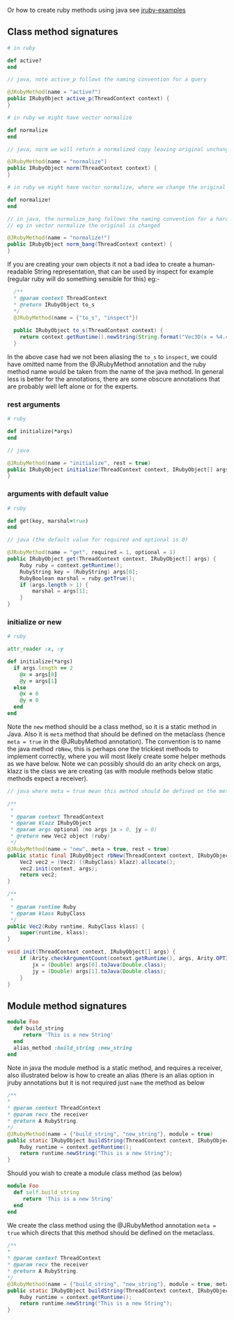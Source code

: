 Or how to create ruby methods using java see [jruby-examples][]

## Class method signatures 
```ruby
# in ruby

def active?
end
```
```java
// java, note active_p follows the naming convention for a query

@JRubyMethod(name = "active?")
public IRubyObject active_p(ThreadContext context) {
}
```
```ruby
# in ruby we might have vector normalize

def normalize
end
```
```java
// java, norm we will return a normalized copy leaving original unchanged

@JRubyMethod(name = "normalize")
public IRubyObject norm(ThreadContext context) {
}
```
```ruby
# in ruby we might have vector normalize, where we change the original

def normalize!
end
```
```java
// in java, the normalize_bang follows the naming convention for a hard change
// eg in vector normalize the original is changed

@JRubyMethod(name = "normalize!")
public IRubyObject norm_bang(ThreadContext context) {
}
```
If you are creating your own objects it not a bad idea to create a human-readable String representation, that can be used by inspect for example (regular ruby will do something sensible for this) eg:-
```java
  /**
  * @param context ThreadContext
  * @return IRubyObject to_s
  */
  @JRubyMethod(name = {"to_s", "inspect"})
  
  public IRubyObject to_s(ThreadContext context) {
    return context.getRuntime().newString(String.format("Vec3D(x = %4.4f, y = %4.4f, z = %4.4f)", jx, jy, jz));
  }
```
In the above case had we not been aliasing the `to_s` to `inspect`, we could have omitted name from the @JRubyMethod annotation and the ruby method name would be taken from the name of the java method. In general less is better for the annotations, there are some obscure annotations that are probably well left alone or for the experts.

### rest arguments
```ruby
# ruby

def initialize(*args)
end
```
```java
// java

@JRubyMethod(name = "initialize", rest = true)
public IRubyObject initialize(ThreadContext context, IRubyObject[] args) {
}
```
### arguments with default value
```ruby
# ruby

def get(key, marshal=true)
end
```
```java
// java (the default value for required and optional is 0)

@JRubyMethod(name = "get", required = 1, optional = 1)
public IRubyObject get(ThreadContext context, IRubyObject[] args) {
    Ruby ruby = context.getRuntime();
    RubyString key = (RubyString) args[0];
    RubyBoolean marshal = ruby.getTrue();
    if (args.length > 1) {
        marshal = args[1];
    }
}
```

### initialize or new
```ruby
# ruby

attr_reader :x, :y

def initialize(*args)
  if args.length == 2
    @x = args[0]
    @y = args[1]
  else
    @x = 0
    @y = 0
  end
end
```
Note the `new` method should be a class method, so it is a static method in Java. Also it is `meta` method that should be defined on the metaclass (hence `meta = true` in the @JRubyMethod annotation). The convention is to name the java method `rbNew`, this is perhaps one the trickiest methods to implement correctly, where you will most likely create some helper methods as we have below. Note we can possibly should do an arity check on args, klazz is the class we are creating (as with module methods below static methods expect a receiver).
```java
// java where meta = true mean this method should be defined on the metaclass

/**
 *
 * @param context ThreadContext
 * @param klazz IRubyObject
 * @param args optional (no args jx = 0, jy = 0)
 * @return new Vec2 object (ruby)
 */
@JRubyMethod(name = "new", meta = true, rest = true)
public static final IRubyObject rbNew(ThreadContext context, IRubyObject klazz, IRubyObject[] args) {
    Vec2 vec2 = (Vec2) ((RubyClass) klazz).allocate();
    vec2.init(context, args);
    return vec2;
}

/**
 *
 * @param runtime Ruby
 * @param klass RubyClass
 */
public Vec2(Ruby runtime, RubyClass klass) {
    super(runtime, klass);
}

void init(ThreadContext context, IRubyObject[] args) {
    if (Arity.checkArgumentCount(context.getRuntime(), args, Arity.OPTIONAL.getValue(), 2) == 2) {
        jx = (Double) args[0].toJava(Double.class);
        jy = (Double) args[1].toJava(Double.class);
    }
}
```

## Module method signatures
```ruby
module Foo 
  def build_string
     return 'This is a new String' 
  end 
  alias_method :build_string :new_string
end
```
Note in java the module method is a static method, and requires a receiver, also illustrated below is how to create an alias (there is an alias option in jruby annotations but it is not required just `name` the method as below
```java
/**
*
* @param context ThreadContext
* @param recv the receiver
* @return A RubyString.
*/
@JRubyMethod(name = {"build_string", "new_string"}, module = true)
public static IRubyObject buildString(ThreadContext context, IRubyObject recv) {
    Ruby runtime = context.getRuntime();
    return runtime.newString("This is a new String");
}
```
Should you wish to create a module class method (as below) 
```ruby
module Foo 
  def self.build_string
     return 'This is a new String' 
  end
end
```
We create the class method using the @JRubyMethod annotation `meta = true` which directs that this method should be defined on the metaclass.
```java
/**
*
* @param context ThreadContext
* @param recv the receiver
* @return A RubyString.
*/
@JRubyMethod(name = {"build_string", "new_string"}, module = true, meta = true)
public static IRubyObject buildString(ThreadContext context, IRubyObject recv) {
    Ruby runtime = context.getRuntime();
    return runtime.newString("This is a new String");
}
```

[jruby-examples]:https://github.com/jruby/jruby-examples